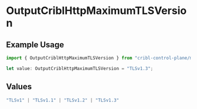 # OutputCriblHttpMaximumTLSVersion

## Example Usage

```typescript
import { OutputCriblHttpMaximumTLSVersion } from "cribl-control-plane/models";

let value: OutputCriblHttpMaximumTLSVersion = "TLSv1.3";
```

## Values

```typescript
"TLSv1" | "TLSv1.1" | "TLSv1.2" | "TLSv1.3"
```